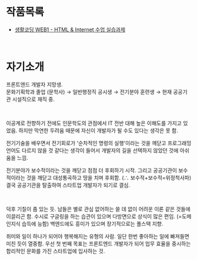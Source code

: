 # 작품목록
* [생활코딩 WEB1 - HTML & Internet 수업 실습과제](https://github.com/kshyun1223/web1_html_internet)
<br>

# 자기소개
<p>프론트엔드 개발자 지망생.<br>
문화기획학과 졸업 (문학사) → 일반행정직 공시생 → 전기분야 훈련생 → 현재 공공기관 시설직으로 재직 중.</P>
<br>
<p>이공계로 전향하기 전에도 인문학도의 관점에서 IT 전반 대해 높은 이해도를 가지고 있었음. 하지만 막연한 두려움 때문에 자신이 개발자가 될 수도 있다는 생각은 못 함.</p>
<p>전기기술을 배우면서 전기회로가 '순차적인 명령의 실행'이라는 것을 깨닫고 프로그래밍 언어도 다르지 않을 것 같다는 생각이 들어서 개발자의 길을 선택하지 않았던 것에 아쉬움을 느낌.</p>
<p>전기분야가 보수적이라는 것을 깨닫고 점점 더 후회하기 시작. 그리고 공공기관이 보수적이라는 것을 깨닫고 대성통곡하고 땅을 치며 후회함. (∴ 보수적+보수적=위정척사파) 결국 공공기관을 탈출하여 스타트업 개발자가 되기로 결심.</p>
<br>
<p>덕후 기질이 좀 있는 듯. 남들은 별로 관심 없어하는 쓸 데 없이 어려운 이론 같은 것들에 이끌리곤 함. 수시로 구글링을 하는 습관이 있으며 다방면으로 상식이 많은 편임. (=도메인지식 습득에 능함) 백엔드에도 흥미가 있으며 장기적으로는 풀스택 지향.</P>
<p>취미와 일이 하나가 되어야 행복해지는 유형의 사람. 일단 한번 좋아하는 일에 빠져들면 미친 듯이 열중함. 우선 첫 번째 목표는 프론트엔드 개발자가 되어 업무 효율을 중시하는 합리적인 문화를 가진 스타트업에 입사하는 것.</P>
